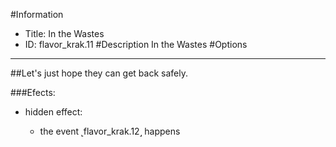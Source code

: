 #Information
 - Title: In the Wastes
 - ID: flavor_krak.11
#Description
In the Wastes
#Options

___
##Let's just hope they can get back safely.

###Efects:<ul><li>hidden effect:</li><ul><li>the event ˻flavor_krak.12˼ happens</li></ul></ul>
